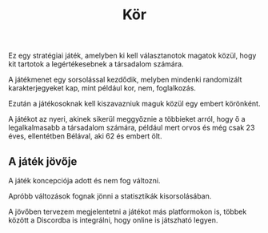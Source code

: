 <!DOCTYPE html>
<html lang="hu">
<head>
  <meta charset="UTF-8">
  <title>Kör - Stratégiai Játék</title>
</head>
<body>
  <header>
    <h1>Kör</h1>
  </header>
  <main>
    <section>
      <p>
        Ez egy stratégiai játék, amelyben ki kell választanotok magatok közül, hogy kit tartotok a legértékesebnek a társadalom számára.
      </p>
      <p>
        A játékmenet egy sorsolással kezdődik, melyben mindenki randomizált karakterjegyeket kap, mint például kor, nem, foglalkozás.
      </p>
      <p>
        Ezután a játékosoknak kell kiszavazniuk maguk közül egy embert körönként.
      </p>
      <p>
        A játékot az nyeri, akinek sikerül meggyőznie a többieket arról, hogy ő a legalkalmasabb a társadalom számára, például mert orvos és még csak 23 éves, ellentétben Bélával, aki 62 és embert ölt.
      </p>
    </section>
    <section>
      <h2>A játék jövője</h2>
      <p>
        A játék koncepciója adott és nem fog változni.
      </p>
      <p>
        Apróbb változások fognak jönni a statisztikák kisorsolásában.
      </p>
      <p>
        A jövőben tervezem megjelentetni a játékot más platformokon is, többek között a Discordba is integrálni, hogy online is játszható legyen.
      </p>
    </section>
  </main>
</body>
</html>
